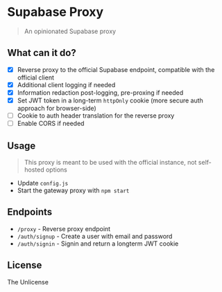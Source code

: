 # Supabase Proxy

> An opinionated Supabase proxy

## What can it do?

* [x] Reverse proxy to the official Supabase endpoint, compatible with the official client
* [x] Additional client logging if needed
* [x] Information redaction post-logging, pre-proxing if needed
* [x] Set JWT token in a long-term `httpOnly` cookie (more secure auth approach for browser-side)
* [ ] Cookie to auth header translation for the reverse proxy
* [ ] Enable CORS if needed

## Usage

> This proxy is meant to be used with the official instance, not self-hosted options

* Update `config.js`
* Start the gateway proxy with `npm start`

## Endpoints

* `/proxy` - Reverse proxy endpoint
* `/auth/signup` - Create a user with email and password
* `/auth/signin` - Signin and return a longterm JWT cookie

## License

The Unlicense
